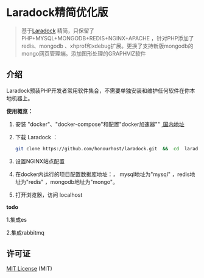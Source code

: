 # Laradock精简优化版

 
> 基于[Laradock](https://laradock-docs.linganmin.cn/) 精简，只保留了PHP+MYSQL+MONGODB+REDIS+NGINX+APACHE ，针对PHP添加了redis、mongodb 、xhprof和xdebug扩展。更换了支持新版mongodb的mongo网页管理端。添加图形处理的GRAPHVIZ软件

<a name="Intro"></a>
## 介绍

Laradock预装PHP开发者常用软件集合，不需要单独安装和维护任何软件在你本地机器上。

**使用概览：**

1. 安装 "docker"、"docker-compose"和配置"docker加速器"" ,[国内地址](https://download.daocloud.io/) 

2. 下载 Laradock ：

    ```bash
    git clone https://github.com/honourhost/laradock.git  &&  cd  laradock   &&  docker-compose up -d
    ```
    
3. 设置NGINX站点配置

4. 在docker内运行的项目配置数据库地址：， mysql地址为"mysql" ，redis地址为"redis"  ，mongodb地址为"mongo"。

5. 打开浏览器，访问 localhost


**todo**

1.集成es

2.集成rabbitmq



## 许可证

[MIT License](https://github.com/laradock/laradock/blob/master/LICENSE) (MIT)
